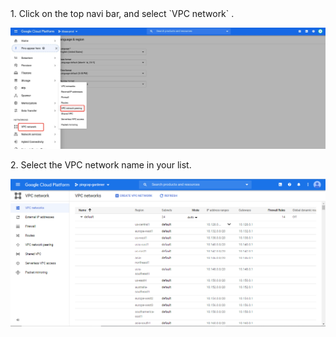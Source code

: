 
<NavColumns>
<NavColumn>
<ColumnTitle>1. Click on the top navi bar, and select `VPC network` .<ColumnTitle>
  
![gcp-vpc-network](/peering/img/gcp-vpc-network.jpg)
</NavColumn>
  
<NavColumn>
<ColumnTitle>2. Select the VPC network name in your list.<ColumnTitle>

![gcp-network-list](/peering/img/gcp-network-list.png)
</NavColumn>  

</NavColumns>
